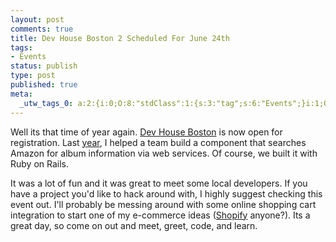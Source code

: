 ```yaml
--- 
layout: post
comments: true
title: Dev House Boston 2 Scheduled For June 24th
tags: 
- Events
status: publish
type: post
published: true
meta: 
  _utw_tags_0: a:2:{i:0;O:8:"stdClass":1:{s:3:"tag";s:6:"Events";}i:1;O:8:"stdClass":1:{s:3:"tag";s:13:"Uncategorized";}}
---
```

Well its that time of year again. <a href="http://devboston.pbwiki.com/">Dev House Boston</a> is now open for registration. Last <a href="http://www.enlightsolutions.com/articles/devhouse-boston/">year</a>, I helped a team build a component that searches Amazon for album information via web services. Of course, we built it with Ruby on Rails.

It was a lot of fun and it was great to meet some local developers. If you have a project you'd like to hack around with, I highly suggest checking this event out. I'll probably be messing around with some online shopping cart integration to start one of my e-commerce ideas (<a href="http://www.shopify.com">Shopify</a> anyone?). Its a great day, so come on out and meet, greet, code, and learn.

